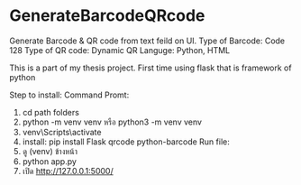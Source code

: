 # GenerateBarcodeQRcode
Generate Barcode &amp; QR code from text feild on UI. 
Type of Barcode: Code 128 
Type of QR code: Dynamic QR
Languge: Python, HTML

This is a part of my thesis project. First time using flask that is framework of python


Step to install:
Command Promt:
1. cd path folders
2. python -m venv venv หรือ python3 -m venv venv
3. venv\Scripts\activate
4. install: pip install Flask qrcode python-barcode
Run file:
1. ดู (venv) ข้างหน้า
2. python app.py
3. เปิด http://127.0.0.1:5000/
